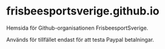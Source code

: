 # frisbeesportsverige.github.io

Hemsida för Github-organisationen FrisbeesportSverige.

Används för tillfället endast för att testa Paypal betalningar.
